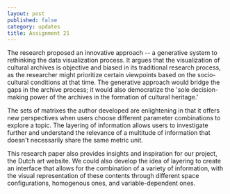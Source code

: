 ```yaml
---
layout: post
published: false
category: updates
title: Assignment 21
---
```

The research proposed an innovative approach -- a generative system to rethinking the data visualization process. It argues that the visualization of cultural archives is objective and biased in its traditional research process, as the researcher might prioritize certain viewpoints based on the socio-cultural conditions at that time. The generative approach would bridge the gaps in the archive process; it would also democratize the 'sole decision-making power of the archives in the formation of cultural heritage.'

The sets of matrixes the author developed are enlightening in that it offers new perspectives when users choose different parameter combinations to explore a topic. The layering of information allows users to investigate further and understand the relevance of a multitude of information that doesn't necessarily share the same metric unit.

This research paper also provides insights and inspiration for our project, the Dutch art website. We could also develop the idea of layering to create an interface that allows for the combination of a variety of information, with the visual representation of these contents through different space configurations, homogenous ones, and variable-dependent ones.
